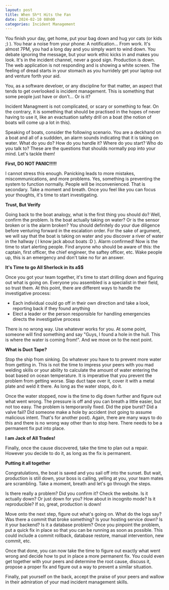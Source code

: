 ```yaml
---
layout: post
title: When Sh*t Hits the Fan
date: 2024-02-10 08h00
categories: Incident Management
---
```


You finish your day, get home, put your bag down and hug yor cats (or kids ;) ). You hear a noise from your phone: A notification... From work. It's almost 7PM, you had a long day and you simply want to wind down. You debate ignoring the message, but your work ethic kicks in and makes you look. It's in the incident channel, never a good sign. Production is down. The web application is not responding and is showing a white screen. The feeling of dread starts in your stomach as you hurridely get your laptop out and venture forth your aid.

You, as a software develoer, or any discipline for that matter, an aspect that tends to get overlooked is incident management. This is something that some people just have or don't... Or is it?

Incident Managment is not complicated, or scary or something to fear. On the contrary, it is something that should be practised in the hopes of never having to use it, like an evactuation safety drill on a boat (the notion of boats will come up a lot in this).

Speaking of boats, consider the following scenario. You are a deckhand on a boat and all of a suddden, an alarm sounds indicating that it is taking on water. What do you do? How do you handle it? Where do you start? Who do you talk to? These are the questions that shoulds normally pop into your mind. Let's tackle them!

**First, DO NOT PANIC!!!!!**

I cannot stress this enough. Panicking leads to more mistakes, miscommunications, and more problems. Yes, something is preventing the system to function normally. People will be inconvenienced. That is secondary. Take a moment and breath. Once you feel like you can focus your thoughts, it's time to start investigating.

**Trust, But Verify**


Going back to the boat analogy, what is the first thing you should do? Well, confirm the problem. Is the boat actually taking on water? Or is the sensor broken or is the alarm broken? You should definitely do your due diligence before venturing forward in the escalation order.  For the sake of argument, we will say that the boat is taking on water and you discover a river of water in the hallway ( I know jack about boats :D ). Alarm confirmed! Now is the time to start alerting people. Find anyone who should be aware of this: the captain, first officer, the chief engineer, the saftey officer, etc. Wake people up, this is an emergency and don't take no for an answer.

**It's Time to go All Sherlock in its a$$**


Once you got your team together, it's time to start drilling down and figuring out what is going on. Everyone you assembled is a specialist in their field, so trust them. At this point, there are different ways to handle the investigative process:

- Each individual could go off in their own direction and take a look, reporting back if they found anything
- Elect a leader or the person responsible for handling emergencies directs the investigative process

There is no wrong way. Use whatever works for you. At some point, someone will find something and say "Guys, I found a hole in the hull. This is where the water is coming from!". And we move on to the next point.

**What is Duct Tape?**

Stop the ship from sinking. Do whatever you have to to prevent more water from getting in. This is not the time to impress your peers with you mad welding skills or your ability to calculate the amount of water entering the boat based on ocean temperature. It is imperative that you prevent the problem from getting worse. Slap duct tape over it, cover it with a metal plate and weld it there. As long as the water stops, do it.

Once the water stopped, now is the time to dig down further and figure out what went wrong. The pressure is off and you can breath a little easier, but not too easy. The problem is temporaroily fixed. Did the pipe burst? Did a valve fail? Did someone make a hole by accident (not going to assume malicious intent. That's for another post). Again, there are many ways to do this and there is no wrong way other than to stop here. There needs to be a permanent fix put into place.

**I am Jack of All Trades!**

Finally, once the cause discovered, take the time to plan out a repair. However you decide to do it, as long as the fix is permanent.

**Putting it all together**

Congratulations, the boat is saved and you sail off into the sunset. But wait, production is still down, your boss is calling, yelling at you, your team mates are scrambling. Take a moment, breath and let's go through the steps.

Is there really a problem? Did you confirm it? Check the website. Is it actually down? Or just down for you? How about in incognito mode? Is it reproducible? If so, great, production is down! 

Move onto the next step, figure out what's going on. What do the logs say? Was there a commit that broke something? Is your hosting service down? Is it your backend? Is it a database problem? Once you pinpoint the problem, put a quick fix in place so that you can be running as soon as possible. This could include a commit rollback, database restore, manual intervention, new commit, etc.

Once that done, you can now take the time to figure out exactly what went wrong and decide how to put in place a more permanent fix. You could even get together with your peers and determine the root cause, discuss it, propose a proper fix and figure out a way to prevent a similar situation.

Finally, pat yourself on the back, accept the praise of your peers and wallow in their admiration of your mad incident management skills.